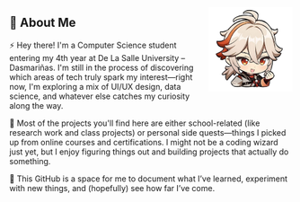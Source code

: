 <p align="left">
  <img src="KazuhaIcon.png" width="150" align="right" style="margin-left: 20px;" />
</p>

<h2>👋 About Me</h2>
<p>
  ⚡️ Hey there! I'm a Computer Science student entering my 4th year at De La Salle University – Dasmariñas. 
  I'm still in the process of discovering which areas of tech truly spark my interest—right now, I'm exploring 
  a mix of UI/UX design, data science, and whatever else catches my curiosity along the way.
</p>
<p>
  🌟 Most of the projects you'll find here are either school-related (like research work and class projects)
  or personal side quests—things I picked up from online courses and certifications. I might not be a coding 
  wizard just yet, but I enjoy figuring things out and building projects that actually do something.
</p>
<p>
  💫 This GitHub is a space for me to document what I’ve learned, experiment with new things, and (hopefully) 
  see how far I’ve come.
</p>
